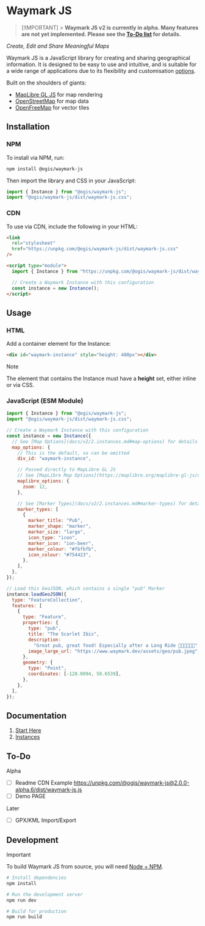 # Waymark JS

> [!IMPORTANT] > **Waymark JS v2 is currently in alpha. Many features are not yet implemented. Please see the [To-Do list](readme.md#to-do) for details.**

_Create, Edit and Share Meaningful Maps_

Waymark JS is a JavaScript library for creating and sharing geographical information. It is designed to be easy to use and intuitive, and is suitable for a wide range of applications due to its flexibility and customisation [options](docs/v2/2.instances.md#map-options).

Built on the shoulders of giants:

- [MapLibre GL JS](https://maplibre.org/) for map rendering
- [OpenStreetMap](https://www.openstreetmap.org/) for map data
- [OpenFreeMap](https://openfreemap.org/) for vector tiles

## Installation

### NPM

To install via NPM, run:

```bash
npm install @ogis/waymark-js
```

Then import the library and CSS in your JavaScript:

```javascript
import { Instance } from "@ogis/waymark-js";
import "@ogis/waymark-js/dist/waymark-js.css";
```

### CDN

To use via CDN, include the following in your HTML:

```html
<link
  rel="stylesheet"
  href="https://unpkg.com/@ogis/waymark-js/dist/waymark-js.css"
/>

<script type="module">
  import { Instance } from "https://unpkg.com/@ogis/waymark-js/dist/waymark-js.js";

  // Create a Waymark Instance with this configuration
  const instance = new Instance();
</script>
```

## Usage

### HTML

Add a container element for the Instance:

```html
<div id="waymark-instance" style="height: 480px"></div>
```

> [!NOTE]
> The element that contains the Instance must have a **height** set, either inline or via CSS.

### JavaScript (ESM Module)

```javascript
import { Instance } from "@ogis/waymark-js";
import "@ogis/waymark-js/dist/waymark-js.css";

// Create a Waymark Instance with this configuration
const instance = new Instance({
  // See [Map Options](docs/v2/2.instances.md#map-options) for details
  map_options: {
    // This is the default, so can be omitted
    div_id: "waymark-instance",

    // Passed directly to MapLibre GL JS
    // See [MapLibre Map Options](https://maplibre.org/maplibre-gl-js/docs/API/type-aliases/MapOptions/)
    maplibre_options: {
      zoom: 12,
    },

    // See [Marker Types](docs/v2/2.instances.md#marker-types) for details
    marker_types: [
      {
        marker_title: "Pub",
        marker_shape: "marker",
        marker_size: "large",
        icon_type: "icon",
        marker_icon: "ion-beer",
        marker_colour: "#fbfbfb",
        icon_colour: "#754423",
      },
    ],
  },
});

// Load this GeoJSON, which contains a single "pub" Marker
instance.loadGeoJSON({
  type: "FeatureCollection",
  features: [
    {
      type: "Feature",
      properties: {
        type: "pub",
        title: "The Scarlet Ibis",
        description:
          "Great pub, great food! Especially after a Long Ride 🚴🍔🍟🍺🍺💤",
        image_large_url: "https://www.waymark.dev/assets/geo/pub.jpeg",
      },
      geometry: {
        type: "Point",
        coordinates: [-128.0094, 50.6539],
      },
    },
  ],
});
```

## Documentation

1. [Start Here](docs/v2/1.index.md)
2. [Instances](docs/v2/2.instances.md)

## To-Do

Alpha

- [ ] Readme CDN Example https://unpkg.com/@ogis/waymark-js@2.0.0-alpha.6/dist/waymark-js.js
- [ ] Demo PAGE

Later

- [ ] GPX/KML Import/Export

## Development

> [!IMPORTANT]
> To build Waymark JS from source, you will need [Node + NPM](https://docs.npmjs.com/downloading-and-installing-node-js-and-npm).

```bash
# Install dependencies
npm install

# Run the development server
npm run dev

# Build for production
npm run build
```
